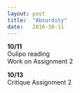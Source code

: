 ```yaml
---
layout: post
title:  "Absurdity"
date:   2016-10-11
---
```

**10/11**
<br>
Oulipo reading
<br>
Work on Assignment 2


**10/13**
<br>
Critique Assignment 2
